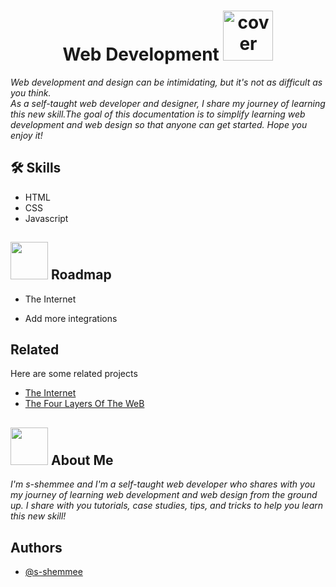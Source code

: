<div align="center">
  <h1>Web Development <img width="80" src="https://media.giphy.com/media/juua9i2c2fA0AIp2iq/giphy.gif" alt="cover"/></h1>
</div>

*Web development and design can be intimidating, but it's not as difficult as you think.* <br/>*As a self-taught web developer and designer, I share my journey of learning this new skill.The goal of this documentation is to simplify learning web development and web design so that anyone can get started. Hope you enjoy it!*


## 🛠 Skills

- HTML
- CSS
- Javascript



## <img src="https://media.giphy.com/media/5mgkHUz6GdNj1YOAgC/giphy.gif" width="60"/> Roadmap

- The Internet

- Add more integrations


## Related

Here are some related projects

- [The Internet](https://github.com/s-shemmee/Web-Development/blob/main/The-Internet.md)
- [The Four Layers Of The WeB](https://github.com/s-shemmee/Web-Development/blob/main/The-Four-Layer-Of-The-Web.md)


##  <img src="https://media.giphy.com/media/lGhBlBMIN2XsEteTN3/giphy.gif" width="60"/> About Me 
*I'm s-shemmee and I'm a self-taught web developer who shares with you my journey of learning web development and web design from the ground up. I share with you tutorials, case studies, tips, and tricks to help you learn this new skill!*


## Authors

- [@s-shemmee](https://www.github.com/s-shemmee)
